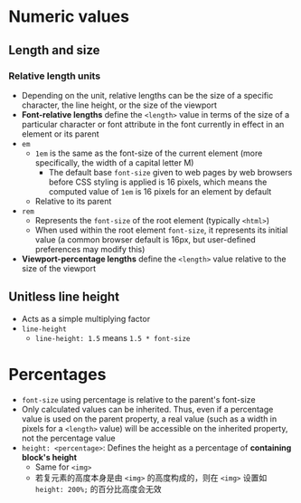 # Numeric values
## Length and size
### Relative length units
- Depending on the unit, relative lengths can be the size of a specific character, the line height, or the size of the viewport
- **Font-relative lengths** define the `<length>` value in terms of the size of a particular character or font attribute in the font currently in effect in an element or its parent
- `em`
    - `1em` is the same as the font-size of the current element (more specifically, the width of a capital letter M)
        - The default base `font-size` given to web pages by web browsers before CSS styling is applied is 16 pixels, which means the computed value of `1em` is 16 pixels for an element by default
    - Relative to its parent
- `rem`
    - Represents the `font-size` of the root element (typically `<html>`)
    - When used within the root element `font-size`, it represents its initial value (a common browser default is 16px, but user-defined preferences may modify this)
- **Viewport-percentage lengths** define the `<length>` value relative to the size of the viewport
## Unitless line height
- Acts as a simple multiplying factor
- `line-height`
    - `line-height: 1.5` means `1.5 * font-size`
# Percentages
- `font-size` using percentage is relative to the parent's font-size
- Only calculated values can be inherited. Thus, even if a percentage value is used on the parent property, a real value (such as a width in pixels for a `<length>` value) will be accessible on the inherited property, not the percentage value
- `height: <percentage>`: Defines the height as a percentage of **containing block's height**
    - Same for `<img>`
    - 若复元素的高度本身是由 `<img>` 的高度构成的，则在 `<img>` 设置如 `height: 200%;` 的百分比高度会无效
